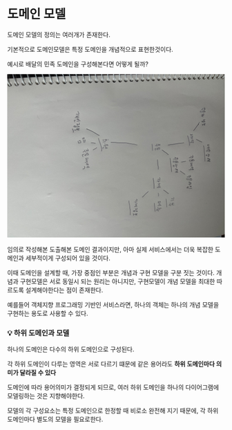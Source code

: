 # 도메인 모델

도메인 모델의 정의는 여러개가 존재한다.

기본적으로 도메인모델은 특정 도메인을 개념적으로 표현한것이다.

예시로 배달의 민족 도메인을 구성해본다면 어떻게 될까?

![img.png](img/item03.png)

임의로 작성해본 도출해본 도메인 결과이지만, 아마 실제 서비스에서는 더욱 복잡한 도메인과 세부적이게 구성되어 있을 것이다.

이때 도메인을 설계할 때, 가장 중점인 부분은 개념과 구현 모델을 구분 짓는 것이다.
개념과 구현모델은 서로 동일시 되는 원리는 아니지만, 구현모델이 개념 모델을 최대한 따르도록 설계해야한다는 점이 존재한다.

예를들어 객체지향 프로그래밍 기반인 서비스라면, 하나의 객체는 하나의 개념 모델을 구현하는 용도로 사용할 수 있다.

### 💡 하위 도메인과 모델
하나의 도메인은 다수의 하위 도메인으로 구성된다.

각 하위 도메인이 다루는 영역은 서로 다르기 떄문에 같은 용어라도 **하위 도메인마다 의미가 달라질 수 있다**

도메인에 따라 용어의미가 결정되게 되므로, 여러 하위 도메인을 하나의 다이어그램에 모델링하는 것은 지향해야한다.

모델의 각 구성요소는 특정 도메인으로 한정할 때 비로소 완전해 지기 때문에, 각 하위 도메인마다 별도의 모델을 필요로한다.